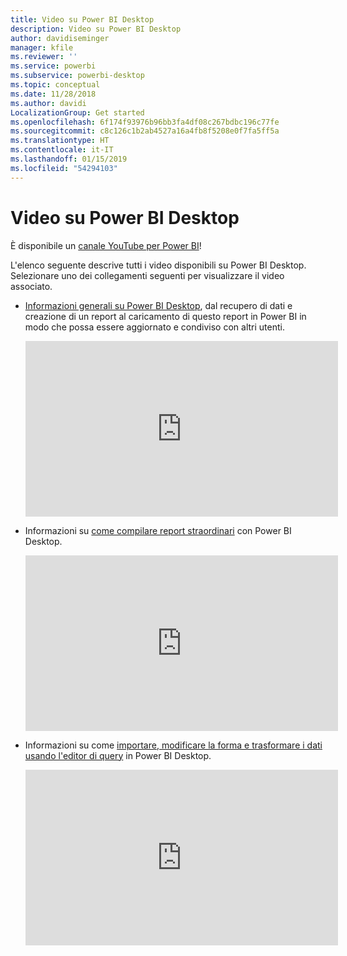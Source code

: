 ```yaml
---
title: Video su Power BI Desktop
description: Video su Power BI Desktop
author: davidiseminger
manager: kfile
ms.reviewer: ''
ms.service: powerbi
ms.subservice: powerbi-desktop
ms.topic: conceptual
ms.date: 11/28/2018
ms.author: davidi
LocalizationGroup: Get started
ms.openlocfilehash: 6f174f93976b96bb3fa4df08c267bdbc196c77fe
ms.sourcegitcommit: c8c126c1b2ab4527a16a4fb8f5208e0f7fa5ff5a
ms.translationtype: HT
ms.contentlocale: it-IT
ms.lasthandoff: 01/15/2019
ms.locfileid: "54294103"
---
```

# <a name="power-bi-desktop-videos"></a>Video su Power BI Desktop
È disponibile un [canale YouTube per Power BI](http://www.youtube.com/playlist?list=PL1N57mwBHtN2q1WbU5O29rrn_A0lkVv9p)!

L'elenco seguente descrive tutti i video disponibili su Power BI Desktop. Selezionare uno dei collegamenti seguenti per visualizzare il video associato.

- [Informazioni generali su Power BI Desktop](https://www.youtube.com/watch?v=Qgam9M8I0xA), dal recupero di dati e creazione di un report al caricamento di questo report in Power BI in modo che possa essere aggiornato e condiviso con altri utenti.  
  
  <iframe width="500" height="281" src="https://www.youtube.com/embed/Qgam9M8I0xA" frameborder="0" allowfullscreen></iframe> 
  
- Informazioni su [come compilare report straordinari](https://www.youtube.com/watch?v=ByIUx-HmQbw) con Power BI Desktop.
  
  <iframe width="500" height="281" src="https://www.youtube.com/embed/IMAsitQ2cAc" frameborder="0" allowfullscreen></iframe>  
  
- Informazioni su come [importare, modificare la forma e trasformare i dati usando l'editor di query](https://www.youtube.com/watch?v=ByIUx-HmQbw) in Power BI Desktop.
  
  <iframe width="500" height="281" src="https://www.youtube.com/embed/ByIUx-HmQbw" frameborder="0" allowfullscreen></iframe>

